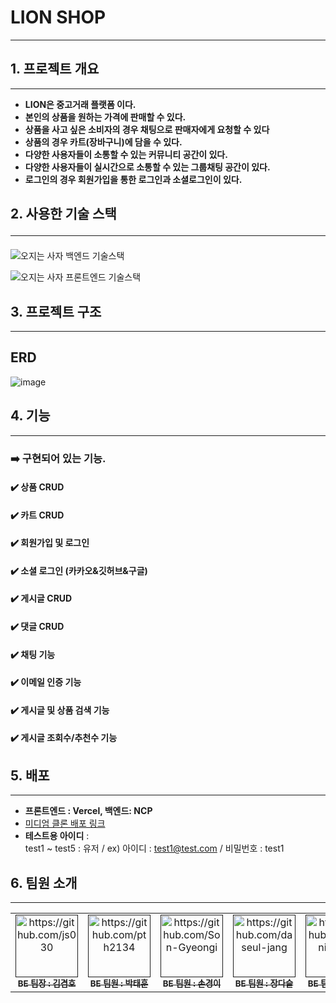 # LION SHOP

<hr>

## 1. 프로젝트 개요

<hr>

* **LION은 중고거래 플랫폼 이다.**
* **본인의 상품을 원하는 가격에 판매할 수 있다.**
* **상품을 사고 싶은 소비자의 경우 채팅으로 판매자에게 요청할 수 있다**
* **상품의 경우 카트(장바구니)에 담을 수 있다.**
* **다양한 사용자들이 소통할 수 있는 커뮤니티 공간이 있다.**
* **다양한 사용자들이 실시간으로 소통할 수 있는 그룹채팅 공간이 있다.**
* **로그인의 경우 회원가입을 통한 로그인과 소셜로그인이 있다.**

## 2. 사용한 기술 스택<hr>

![오지는 사자 백엔드 기술스택](https://github.com/5LionShoppingMall/ShoppingMall_BE/assets/78200199/882763a3-cd09-41a3-b6c0-d17648369fd1)

![오지는 사자 프론트엔드 기술스택](https://github.com/5LionShoppingMall/ShoppingMall_BE/assets/78200199/f6dd486f-a18d-4fda-addc-e7bc7bef3024)


## 3. 프로젝트 구조

<hr>

## ERD

![image](https://github.com/Son-Gyeongi/readmeTest/assets/78200199/8bec32b9-3e72-46a8-9ed3-abf56503ebe7)


## 4. 기능


<hr>


### ➡️ 구현되어 있는 기능.
#### :heavy_check_mark: 상품 CRUD
#### :heavy_check_mark: 카트 CRUD
#### :heavy_check_mark: 회원가입 및 로그인
#### :heavy_check_mark: 소셜 로그인 (카카오&깃허브&구글)
#### :heavy_check_mark: 게시글 CRUD
#### :heavy_check_mark: 댓글 CRUD
#### :heavy_check_mark: 채팅 기능
#### :heavy_check_mark: 이메일 인증 기능
#### :heavy_check_mark: 게시글 및 상품 검색 기능
#### :heavy_check_mark: 게시글 조회수/추천수 기능

## 5. 배포
<hr>

- **프론트엔드 : Vercel, 백엔드: NCP**</br>
- [미디엄 클론 배포 링크](https://www.lionshop.me)
- **테스트용 아이디** : <br>
 test1 ~ test5 : 유저
 / ex) 아이디 : test1@test.com / 비밀번호 : test1

## 6. 팀원 소개
<hr>

<table>
  <tbody>
    <tr>
      <td align="center"><a href=""><img src="https://avatars.githubusercontent.com/u/96820952?v=4" width="100px;" alt="https://github.com/js030"/><br /><sub><b>BE 팀장 : 김겸호 </b></sub></a><br /></td>
      <td align="center"><a href=""><img src="https://avatars.githubusercontent.com/u/109726278?v=4" width="100px;" alt="https://github.com/pth2134"/><br /><sub><b>BE 팀원 : 박태훈 </b></sub></a><br /></td>
      <td align="center"><a href=""><img src="https://avatars.githubusercontent.com/u/78200199?v=4" width="100px;" alt="https://github.com/Son-Gyeongi"/><br /><sub><b>BE 팀원 : 손경이 </b></sub></a><br /></td>
      <td align="center"><a href=""><img src="https://avatars.githubusercontent.com/u/77530419?v=4" width="100px;" alt="https://github.com/daseul-jang"/><br /><sub><b>BE 팀원 : 장다슬 </b></sub></a><br /></td>
      <td align="center"><a href=""><img src="https://avatars.githubusercontent.com/u/129508219?v=4" width="100px;" alt="https://github.com/geniushee"/><br /><sub><b>BE 팀원 : 전희영 </b></sub></a><br /></td>
      <td align="center"><a href=""><img src="https://avatars.githubusercontent.com/u/108127650?v=4" width="100px;" alt="https://github.com/tjdus9503"/><br /><sub><b>BE 팀원 : 원서연 </b></sub></a><br /></td>
    </tr>
  </tbody>
</table>
